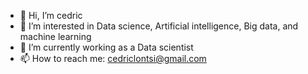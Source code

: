 - 👋 Hi, I’m cedric
- 👀 I’m interested in Data science, Artificial intelligence, Big data, and machine learning
- 🌱 I’m currently working as a Data scientist
- 📫 How to reach me: cedriclontsi@gmail.com

<!---
cedricnguen/cedricnguen is a ✨ special ✨ repository because its `README.md` (this file) appears on your GitHub profile.
You can click the Preview link to take a look at your changes.
--->
